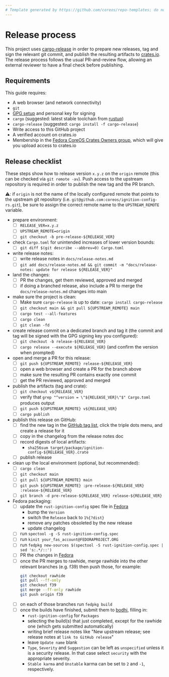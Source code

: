 ```yaml
---
# Template generated by https://github.com/coreos/repo-templates; do not edit downstream
---
```


# Release process

This project uses [cargo-release][cargo-release] in order to prepare new releases, tag and sign the relevant git commit, and publish the resulting artifacts to [crates.io][crates-io].
The release process follows the usual PR-and-review flow, allowing an external reviewer to have a final check before publishing.

## Requirements

This guide requires:

 * A web browser (and network connectivity)
 * `git`
 * [GPG setup][GPG setup] and personal key for signing
 * `cargo` (suggested: latest stable toolchain from [rustup][rustup])
 * `cargo-release` (suggested: `cargo install -f cargo-release`)
 * Write access to this GitHub project
 * A verified account on crates.io
 * Membership in the [Fedora CoreOS Crates Owners group](https://github.com/orgs/coreos/teams/fedora-coreos-crates-owners/members), which will give you upload access to crates.io

## Release checklist

These steps show how to release version `x.y.z` on the `origin` remote (this can be checked via `git remote -av`).
Push access to the upstream repository is required in order to publish the new tag and the PR branch.

:warning:: if `origin` is not the name of the locally configured remote that points to the upstream git repository (i.e. `git@github.com:coreos/ignition-config-rs.git`), be sure to assign the correct remote name to the `UPSTREAM_REMOTE` variable.

- prepare environment:
  - [ ] `RELEASE_VER=x.y.z`
  - [ ] `UPSTREAM_REMOTE=origin`
  - [ ] `git checkout -b pre-release-${RELEASE_VER}`

- check `Cargo.toml` for unintended increases of lower version bounds:
  - [ ] `git diff $(git describe --abbrev=0) Cargo.toml`

- write release notes:
  - [ ] write release notes in `docs/release-notes.md`
  - [ ] `git add docs/release-notes.md && git commit -m "docs/release-notes: update for release ${RELEASE_VER}"`

- land the changes:
  - [ ] PR the changes, get them reviewed, approved and merged
  - [ ] if doing a branched release, also include a PR to merge the `docs/release-notes.md` changes into main

- make sure the project is clean:
  - [ ] Make sure `cargo-release` is up to date: `cargo install cargo-release`
  - [ ] `git checkout main && git pull ${UPSTREAM_REMOTE} main`
  - [ ] `cargo test --all-features`
  - [ ] `cargo clean`
  - [ ] `git clean -fd`

- create release commit on a dedicated branch and tag it (the commit and tag will be signed with the GPG signing key you configured):
  - [ ] `git checkout -b release-${RELEASE_VER}`
  - [ ] `cargo release --execute ${RELEASE_VER}` (and confirm the version when prompted)

- open and merge a PR for this release:
  - [ ] `git push ${UPSTREAM_REMOTE} release-${RELEASE_VER}`
  - [ ] open a web browser and create a PR for the branch above
  - [ ] make sure the resulting PR contains exactly one commit
  - [ ] get the PR reviewed, approved and merged

- publish the artifacts (tag and crate):
  - [ ] `git checkout v${RELEASE_VER}`
  - [ ] verify that `grep "^version = \"${RELEASE_VER}\"$" Cargo.toml` produces output
  - [ ] `git push ${UPSTREAM_REMOTE} v${RELEASE_VER}`
  - [ ] `cargo publish`

- publish this release on GitHub:
  - [ ] find the new tag in the [GitHub tag list](https://github.com/coreos/ignition-config-rs/tags), click the triple dots menu, and create a release for it
  - [ ] copy in the changelog from the release notes doc
  - [ ] record digests of local artifacts:
    - `sha256sum target/package/ignition-config-${RELEASE_VER}.crate`
  - [ ] publish release

- clean up the local environment (optional, but recommended):
  - [ ] `cargo clean`
  - [ ] `git checkout main`
  - [ ] `git pull ${UPSTREAM_REMOTE} main`
  - [ ] `git push ${UPSTREAM_REMOTE} :pre-release-${RELEASE_VER} :release-${RELEASE_VER}`
  - [ ] `git branch -d pre-release-${RELEASE_VER} release-${RELEASE_VER}`

- Fedora packaging:
  - [ ] update the `rust-ignition-config` spec file in [Fedora](https://src.fedoraproject.org/rpms/rust-ignition-config)
    - bump the `Version`
    - switch the `Release` back to `1%{?dist}`
    - remove any patches obsoleted by the new release
    - update changelog
  - [ ] run `spectool -g -S rust-ignition-config.spec`
  - [ ] run `kinit your_fas_account@FEDORAPROJECT.ORG`
  - [ ] run `fedpkg new-sources $(spectool -S rust-ignition-config.spec | sed 's:.*/::')`
  - [ ] PR the changes in [Fedora](https://src.fedoraproject.org/rpms/rust-ignition-config)
  - [ ] once the PR merges to rawhide, merge rawhide into the other relevant branches (e.g. f39) then push those, for example:
    ```bash
    git checkout rawhide
    git pull --ff-only
    git checkout f39
    git merge --ff-only rawhide
    git push origin f39
    ```
  - [ ] on each of those branches run `fedpkg build`
  - [ ] once the builds have finished, submit them to [bodhi](https://bodhi.fedoraproject.org/updates/new), filling in:
    - `rust-ignition-config` for `Packages`
    - selecting the build(s) that just completed, except for the rawhide one (which gets submitted automatically)
    - writing brief release notes like "New upstream release; see release notes at `link to GitHub release`"
    - leave `Update name` blank
    - `Type`, `Severity` and `Suggestion` can be left as `unspecified` unless it is a security release. In that case select `security` with the appropriate severity.
    - `Stable karma` and `Unstable` karma can be set to `2` and `-1`, respectively.

[cargo-release]: https://github.com/sunng87/cargo-release
[rustup]: https://rustup.rs/
[crates-io]: https://crates.io/
[GPG setup]: https://docs.github.com/en/github/authenticating-to-github/managing-commit-signature-verification
